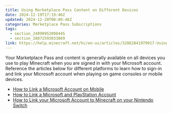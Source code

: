 ```yaml
---
title: Using Marketplace Pass Content on Different Devices
date: 2024-12-19T17:19:46Z
updated: 2024-12-20T00:09:46Z
categories: Marketplace Pass Subscriptions
tags:
  - section_24090952098445
  - section_28872593033869
link: https://help.minecraft.net/hc/en-us/articles/32862841979917-Using-Marketplace-Pass-Content-on-Different-Devices
---
```


Your Marketplace Pass and content is generally available on all devices you use to play Minecraft when you are signed in with your Microsoft account. Reference the articles below for different platforms to learn how to sign-in and link your Microsoft account when playing on game consoles or mobile devices.

- [How to Link a Microsoft Account on Mobile](../Linking-Microsoft-Accounts/How-to-Sign-in-to-Minecraft-with-a-Microsoft-Account-on-Mobile.md)
- [How to Link a Microsoft and PlayStation Account](../Linking-Microsoft-Accounts/How-to-Link-Microsoft-and-PlayStation-Accounts-in-Minecraft.md)
- [How to Link your Microsoft Account to Minecraft on your Nintendo Switch](../Linking-Microsoft-Accounts/How-to-Link-Your-Microsoft-Account-to-Minecraft-on-Nintendo-Switch.md)
